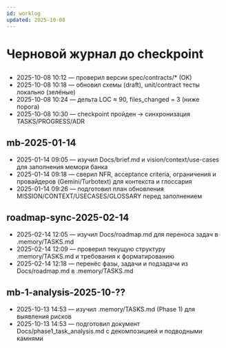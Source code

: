 ```yaml
---
id: worklog
updated: 2025-10-08
---
```


# Черновой журнал до checkpoint

## <taskId>
- 2025-10-08 10:12 — проверил версии spec/contracts/* (OK)
- 2025-10-08 10:18 — обновил схемы (draft), unit/contract тесты локально (зелёные)
- 2025-10-08 10:24 — дельта LOC ≈ 90, files_changed = 3 (ниже порога)
- 2025-10-08 10:30 — checkpoint пройден → синхронизация TASKS/PROGRESS/ADR

## mb-2025-01-14
- 2025-01-14 09:05 — изучил Docs/brief.md и vision/context/use-cases для заполнения мемори банка
- 2025-01-14 09:18 — сверил NFR, acceptance criteria, ограничения и провайдеров (Gemini/Turbotext) для контекста и глоссария
- 2025-01-14 09:26 — подготовил план обновления MISSION/CONTEXT/USECASES/GLOSSARY перед заполнением

## roadmap-sync-2025-02-14
- 2025-02-14 12:05 — изучил Docs/roadmap.md для переноса задач в .memory/TASKS.md
- 2025-02-14 12:09 — проверил текущую структуру .memory/TASKS.md и требования к форматированию
- 2025-02-14 12:18 — перенёс фазы, задачи и подзадачи из Docs/roadmap.md в .memory/TASKS.md

## mb-1-analysis-2025-10-??
- 2025-10-13 14:53 — изучил .memory/TASKS.md (Phase 1) для выявления рисков
- 2025-10-13 14:53 — подготовил документ Docs/phase1_task_analysis.md с декомпозицией и подводными камнями
